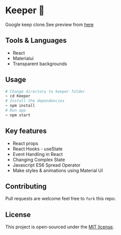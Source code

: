# Keeper 📒
Google keep clone.See preview from [here](https://68ee6.csb.app/)

## Tools & Languages
- React
- Materialui
- Transparent backgrounds

## Usage 
```bash
# Change directory to keeper folder
~ cd Keeper
# Install the dependencies
~ npm install
# Run app
~ npm start
```

## Key features
- React props
- React Hooks - useState
- Event Handling in React
- Changing Complex State
- Javascript ES6 Spread Operator
- Make styles & animations using Material UI

## Contributing
Pull requests are welcome feel free to ```fork``` this repo.

## License
This project is open-sourced under the [MIT license](https://opensource.org/licenses/MIT).